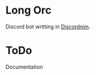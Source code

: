 # Long Orc

Discord bot writting in [Discordnim](https://github.com/Krognol/discordnim).

# ToDo

Documentation